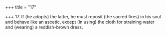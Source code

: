 +++
title = "17"

+++
17. If (he adopts) the latter, he must reposit (the sacred fires) in his soul and behave like an ascetic, except (in using) the cloth for straining water and (wearing) a reddish-brown dress.
